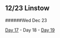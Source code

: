 12/23 Linstow
-------------
######Wed Dec  23

[Day 17](12-22-Linstow.md) - Day 18 - [Day 19](12-24-Linstow.md)

